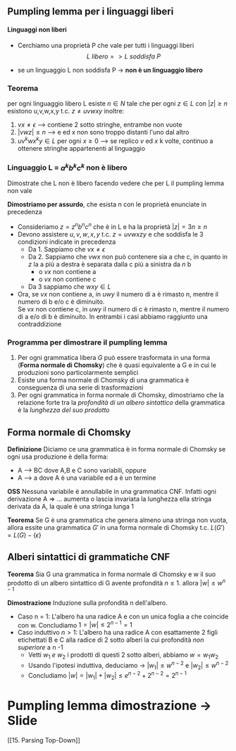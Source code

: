 ## Pumpling lemma per i linguaggi liberi

#### Linguaggi non liberi
- Cerchiamo una proprietà P che vale per tutti i linguaggi liberi 
$$L \ libero => L\ soddisfa \ P$$

- se un linguaggio L non soddisfa P -> **non è un linguaggio libero**

### Teorema
per ogni linguaggio libero L esiste $n \in N$ tale che per ogni $z \in L$ con $|z| \geq n$ esistono u,v,w,x,y t.c. $z \neq uvwxy$ inoltre:
1. $vx \neq \epsilon$ --> contiene 2 sotto stringhe, entrambe non vuote
2. $|vwz| \leq n$   --> e ed x non sono troppo distanti l'uno dal altro
3. $uv^kwx^ky \in L$ per ogni $x \geq 0$ --> se replico $v$ ed $x$ k volte, continuo a ottenere stringhe appartenenti al linguaggio


### Linguaggio L = $a^kb^kc^k$ non è libero
Dimostrate che L non è libero facendo vedere che per L il pumpling lemma non vale

**Dimostriamo per assurdo**, che esista n con le proprietà enunciate in precedenza

- Consideriamo $z = z^nb^nc^n$ che è in L e ha la proprietà $|z| = 3n \geq n$
- Devono assistere $u,v,w,x,y$ t.c. $z= uvwxzy$ e che soddisfa le 3 condizioni indicate in precedenza
	- Da 1. Sappiamo che $vx \neq \epsilon$
	- Da 2. Sappiamo che $vwx$ non può contenere sia a che c, in quanto in  $z$ la a più a destra è separata dalla c più a sinistra da $n$ b
		- o $vx$  non contiene a
		- o $vx$ non contiene c 
	- Da 3 sappiamo che $wxy \in L$
- Ora, se $vx$ non contiene a, in $uwy$  il numero di a è rimasto n, mentre il numero di b e/o c è diminuito.  
Se $vx$ non contiene c, in $uwy$ il numero di c è rimasto n, mentre il numero di a e/o  di b è diminuito. In entrambi i casi abbiamo raggiunto una contraddizione

### Programma per dimostrare il pumpling lemma
1. Per ogni grammatica libera $G$ può essere trasformata in una forma (**Forma normale di Chomsky**) che è quasi equivalente a G e in cui le produzioni sono particolarmente semplici
2. Esiste una forma normale di Chomsky di una grammatica è conseguenza di una serie di trasformazioni
3. Per ogni grammatica in forma normale di Chomsky, dimostriamo che la relazione forte tra la *profondità di un albero sintattico* della grammatica è la *lunghezza del suo prodotto*

## Forma normale di Chomsky
**Definizione**
Diciamo ce una grammatica è in forma normale di Chomsky se ogni usa produzione è della forma:
- A --> BC dove A,B e C sono variabili, oppure
- A --> a dove A è una variabile ed a è un termine

**OSS**
Nessuna variabile è annullabile in una grammatica CNF.
Infatti ogni derivazione A => ... aumenta o lascia invariata la lunghezza ella stringa derivata da A, la quale è una stringa lunga 1

**Teorema**
Se G è una grammatica che genera almeno una stringa non vuota, allora essite una grammatica $G'$ in una forma normale di Chomsky t.c. $L(G') = L(G)-\{\epsilon\}$

## Alberi sintattici di grammatiche CNF
**Teorema**
Sia G una grammatica in forma normale di Chomsky e w il suo prodotto di un albero sintattico di G avente profondità $n \leq 1$. allora $|w| \leq w^{n-1}$

**Dimostrazione**
Induzione sulla profondità n dell'albero.
- Caso n = 1: L'albero ha una radice A e con un unica foglia a che coincide con w.
Concludiamo $1 = |w| \leq 2^{n-1}=1$
- Caso induttivo $n >1$: L'albero ha una radice A con esattamente 2 figli etichettati B e C alla radice di 2 sotto alberi la cui profondità *non superiore* a n -1 
	- Vetti $w_1\ e \ w_2$ i prodotti di questi 2 sotto alberi, abbiamo $w = w_1w_2$
	- Usando l'ipotesi induttiva, deduciamo -> $|w_1| \leq w^{n-2}$ e $|w_2|\leq w^{n-2}$
	- Concludiamo $|w| = |w_1|+|w_2| \leq e^{n-2} + 2^{n-2} = 2^{n-1}$ 

# Pumpling lemma dimostrazione -> Slide

[[15. Parsing Top-Down]]